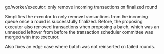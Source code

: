 go/worker/executor: only remove incoming transactions on finalized round

Simplifies the executor to only remove transactions from the incoming queue
once a round is successfully finalized. Before, the proposing executor also
removed transactions when proposing a batch, which was an unneeded leftover
from before the transaction scheduler committee was merged with into executor.

Also fixes an edge case where batch was not reinserted on failed rounds.
